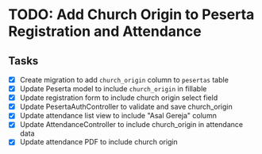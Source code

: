 # TODO: Add Church Origin to Peserta Registration and Attendance

## Tasks
- [x] Create migration to add `church_origin` column to `pesertas` table
- [x] Update Peserta model to include `church_origin` in fillable
- [x] Update registration form to include church origin select field
- [x] Update PesertaAuthController to validate and save church_origin
- [x] Update attendance list view to include "Asal Gereja" column
- [x] Update AttendanceController to include church_origin in attendance data
- [x] Update attendance PDF to include church origin
